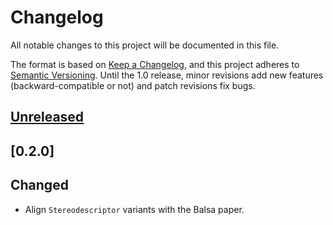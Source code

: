 # Changelog

All notable changes to this project will be documented in this file.

The format is based on [Keep a Changelog](https://keepachangelog.com/en/1.0.0/),
and this project adheres to [Semantic Versioning](https://semver.org/spec/v2.0.0.html). Until the 1.0 release, minor revisions add new features (backward-compatible or not) and patch revisions fix bugs.

## [Unreleased]

## [0.2.0]
## Changed
- Align `Stereodescriptor` variants with the Balsa paper.

[Unreleased]: https://github.com/metamolecular/balsa/compare/v0.2.0...HEAD
